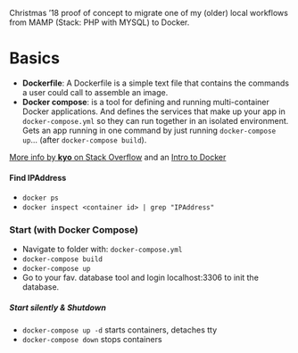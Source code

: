 
Christmas ’18 proof of concept to migrate one of my (older) local workflows from MAMP (Stack: PHP with MYSQL) to Docker.

# Basics

- __Dockerfile__: A Dockerfile is a simple text file that contains the commands a user could call to assemble an image.
- __Docker compose__: is a tool for defining and running multi-container Docker applications. And defines the services that make up your app in `docker-compose.yml` so they can run together in an isolated environment. Gets an app running in one command by just running `docker-compose up`... (after `docker-compose build`).

[More info by __kyo__ on Stack Overflow](https://stackoverflow.com/questions/29480099/docker-compose-vs-dockerfile-which-is-better) and an [Intro to Docker](https://docker-curriculum.com/#docker-on-aws)


#### Find IPAddress

- `docker ps`
- `docker inspect <container id> | grep "IPAddress"`

### Start (with Docker Compose)

- Navigate to folder with: `docker-compose.yml`
- `docker-compose build`
- `docker-compose up`
- Go to your fav. database tool and login localhost:3306 to init the database.

##### Start silently & Shutdown

- `docker-compose up -d` starts containers, detaches tty
- `docker-compose down` stops containers